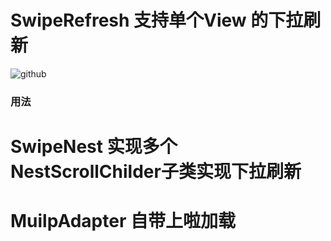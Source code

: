 # SwipeRefresh 支持单个View 的下拉刷新 

![github](https://github.com/powyin/nest-scroll/blob/master/app/src/main/res/raw/refresh_pre.gif "github")  

### 用法


# SwipeNest 实现多个NestScrollChilder子类实现下拉刷新 
# MuilpAdapter 自带上啦加载













